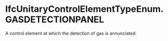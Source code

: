 IfcUnitaryControlElementTypeEnum.GASDETECTIONPANEL
==================================================
A control element at which the detection of gas is annunciated.


